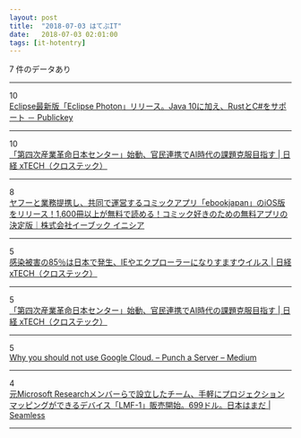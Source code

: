 ```yaml
---
layout: post
title:  "2018-07-03 はてぶIT"
date:   2018-07-03 02:01:00
tags: [it-hotentry]
---
```

7 件のデータあり

<hr><div class="row">
<div class="col-1"><span class="badge badge-pill badge-success h2">10</span></div>
<div class="col-11"><a href='https://www.publickey1.jp/blog/18/eclipseeclipse_photonjava_10rustc.html' target='_blank'>Eclipse最新版「Eclipse Photon」リリース。Java 10に加え、RustとC#をサポート － Publickey</a></div>
</div>
<hr>
<div class="row">
<div class="col-1"><span class="badge badge-pill badge-success h2">10</span></div>
<div class="col-11"><a href='http://tech.nikkeibp.co.jp/atcl/nxt/news/18/01818/' target='_blank'>「第四次産業革命日本センター」始動、官民連携でAI時代の課題克服目指す | 日経 xTECH（クロステック）</a></div>
</div>
<hr>
<div class="row">
<div class="col-1"><span class="badge badge-pill badge-success h2">8</span></div>
<div class="col-11"><a href='https://prtimes.jp/main/html/rd/p/000000705.000001485.html' target='_blank'>ヤフーと業務提携し、共同で運営するコミックアプリ「ebookjapan」のiOS版をリリース！1,600冊以上が無料で読める！コミック好きのための無料アプリの決定版｜株式会社イーブック イニシア</a></div>
</div>
<hr>
<div class="row">
<div class="col-1"><span class="badge badge-pill badge-success h2">5</span></div>
<div class="col-11"><a href='https://tech.nikkeibp.co.jp/atcl/nxt/column/18/00001/00699/' target='_blank'>感染被害の85％は日本で発生、IEやエクプローラーになりすますウイルス | 日経 xTECH（クロステック）</a></div>
</div>
<hr>
<div class="row">
<div class="col-1"><span class="badge badge-pill badge-success h2">5</span></div>
<div class="col-11"><a href='https://tech.nikkeibp.co.jp/atcl/nxt/news/18/01818/' target='_blank'>「第四次産業革命日本センター」始動、官民連携でAI時代の課題克服目指す | 日経 xTECH（クロステック）</a></div>
</div>
<hr>
<div class="row">
<div class="col-1"><span class="badge badge-pill badge-success h2">5</span></div>
<div class="col-11"><a href='https://medium.com/@serverpunch/75ea2aec00de' target='_blank'>Why you should not use Google Cloud. – Punch a Server – Medium</a></div>
</div>
<hr>
<div class="row">
<div class="col-1"><span class="badge badge-pill badge-success h2">4</span></div>
<div class="col-11"><a href='https://shiropen.com/seamless/lightform-lmf1' target='_blank'>元Microsoft Researchメンバーらで設立したチーム、手軽にプロジェクションマッピングができるデバイス「LMF-1」販売開始。699ドル。日本はまだ | Seamless</a></div>
</div>
<hr>
